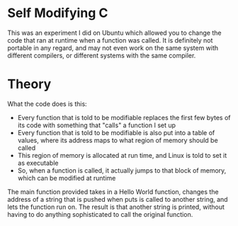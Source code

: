 # Self Modifying C
This was an experiment I did on Ubuntu which allowed you to change the code that ran at runtime when a function was called. It is definitely not portable in any regard, and may not even work on the same system with different compilers, or different systems with the same compiler.

# Theory
What the code does is this:
- Every function that is told to be modifiable replaces the first few bytes of its code with something that "calls" a function I set up
- Every function that is told to be modifiable is also put into a table of values, where its address maps to what region of memory should be called
- This region of memory is allocated at run time, and Linux is told to set it as executable
- So, when a function is called, it actually jumps to that block of memory, which can be modified at runtime

The main function provided takes in a Hello World function, changes the address of a string that is pushed when puts is called to another string, and lets the function run on. The result is that another string is printed, without having to do anything sophisticated to call the original function.
